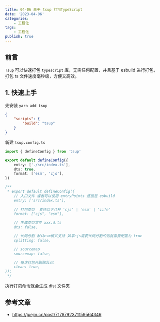 ```yaml
---
title: 04-06 基于 tsup 打包TypeScript
date: '2023-04-06'
categories:
    - 工程化
tags:
    - 工程化
publish: true
---
```


## 前言

`Tsup` 可以快速打包 `typescript` 库，无需任何配置，并且基于 esbuild 进行打包，打包 ts 文件速度毫秒级，方便又高效。

## 1. 快速上手

先安装 `yarn add tsup`

```json
{
    "scripts": {
        "build": "tsup"
    }
}
```

新建 `tsup.config.ts`

```ts
import { defineConfig } from 'tsup'

export default defineConfig({
    entry: ['./src/index.ts'],
    dts: true,
    format: ['esm', 'cjs'],
})

/**
 * export default defineConfig({
    // 入口文件 或者可以使用 entryPoints 底层是 esbuild
    entry: ['src/index.ts'],
    
    // 打包类型  支持以下几种 'cjs' | 'esm' | 'iife'
    format: ["cjs", "esm"],

    // 生成类型文件 xxx.d.ts
    dts: false,

    // 代码分割 默认esm模式支持 如果cjs需要代码分割的话就需要配置为 true
    splitting: false,

    // sourcemap 
    sourcemap: false,

    // 每次打包先删除dist
    clean: true,
});
 */
```

执行打包命令就会生成 dist 文件夹

## 参考文章

-   <a href="https://juejin.cn/post/7178792371159564346" target="_blank" >https://juejin.cn/post/7178792371159564346</a>
